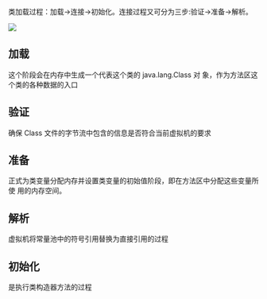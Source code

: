 类加载过程：加载->连接->初始化。连接过程⼜可分为三步:验证->准备->解析。 

![](E:\学习资料总结\面试题总结\17JVM\assets/QQ截图20201225230713.png)

## 加载

这个阶段会在内存中生成一个代表这个类的 java.lang.Class 对 象，作为方法区这个类的各种数据的入口 

## 验证

确保 Class 文件的字节流中包含的信息是否符合当前虚拟机的要求 

## 准备

正式为类变量分配内存并设置类变量的初始值阶段，即在方法区中分配这些变量所使 用的内存空间。 

## 解析

虚拟机将常量池中的符号引用替换为直接引用的过程 

## 初始化

是执行<client>类构造器方法的过程 

